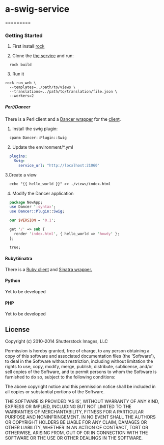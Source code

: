 a-swig-service
=========

=========

### Getting Started

1. First install [rock](http://www.rockstack.org/)

2. Clone the [the service](https://github.com/shutterstock/a-swig-service) and run:

  ```
    rock build
  ```

3. Run it

  ```
  rock run_web \
    --templates=../path/to/views \
    --translations=../path/to/translation/file.json \
    --workers=2
  ```

##### Perl/Dancer

There is a Perl client and a [Dancer wrapper](https://github.com/logie17/Dancer-Plugin-Swig) for the [client](https://github.com/shutterstock/perl-webservice-swigclient). 

1. Install the swig plugin:

  ```bash
    cpanm Dancer::Plugin::Swig
  ```

2. Update the environment/*.yml

  ```yaml
    plugins:
      Swig:
        service_url: "http://localhost:21060"
  ```

3.Create a view

  ```html
    echo "{{ hello_world }}" >> ./views/index.html
  ```

4. Modify the Dancer application

```perl
  package NewApp;
  use Dancer ':syntax';
  use Dancer::Plugin::Swig;

  our $VERSION = '0.1';

  get '/' => sub {
    render 'index.html', { hello_world => 'howdy' };
  };

  true;
```

#### Ruby/Sinatra

There is a [Ruby client](https://github.com/shutterstock/ruby-webservice-swigclient) and [Sinatra wrapper.](https://github.com/logie17/sinatra-swig)

#### Python

Yet to be developed

#### PHP

Yet to be developed

License
-------

Copyright (c) 2010-2014 Shutterstock Images, LLC

Permission is hereby granted, free of charge, to any person obtaining a copy of this software and associated documentation files (the 'Software'), to deal in the Software without restriction, including without limitation the rights to use, copy, modify, merge, publish, distribute, sublicense, and/or sell copies of the Software, and to permit persons to whom the Software is furnished to do so, subject to the following conditions:

The above copyright notice and this permission notice shall be included in all copies or substantial portions of the Software.

THE SOFTWARE IS PROVIDED 'AS IS', WITHOUT WARRANTY OF ANY KIND, EXPRESS OR IMPLIED, INCLUDING BUT NOT LIMITED TO THE WARRANTIES OF MERCHANTABILITY, FITNESS FOR A PARTICULAR PURPOSE AND NONINFRINGEMENT. IN NO EVENT SHALL THE AUTHORS OR COPYRIGHT HOLDERS BE LIABLE FOR ANY CLAIM, DAMAGES OR OTHER LIABILITY, WHETHER IN AN ACTION OF CONTRACT, TORT OR OTHERWISE, ARISING FROM, OUT OF OR IN CONNECTION WITH THE SOFTWARE OR THE USE OR OTHER DEALINGS IN THE SOFTWARE.






